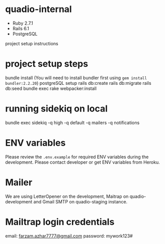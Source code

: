 # quadio-internal

- Ruby 2.7.1
- Rails 6.1
- PostgreSQL

project setup instructions

# project setup steps

  bundle install (You will need to install bundler first using `gem install bundler:2.2.20`)
  postgreSQL setup
  rails db:create
  rails db:migrate
  rails db:seed
  bundle exec rake webpacker:install

# running sidekiq on local

  bundle exec sidekiq -q high -q default -q mailers -q notifications

# ENV variables
Please review the `.env.example` for required ENV variables during the development.
Please contact developer or get ENV variables from Heroku.

# Mailer
We are using LetterOpener on the development, Maitrap on quadio-development and Gmail SMTP on quadio-staging instance.

# Mailtrap login credentials
email: farzam.azhar7777@gmail.com
password: mywork123#
